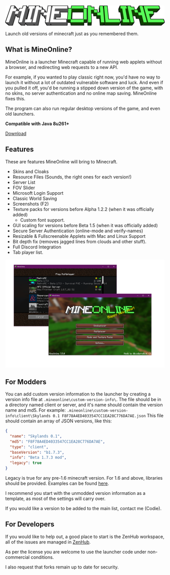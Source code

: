 ![logo](mineonlinelogo.png)

Launch old versions of minecraft just as you remembered them.

## What is MineOnline?
MineOnline is a launcher Minecraft capable of running web applets without a browser, and redirecting web requests to a new API.

For example, if you wanted to play classic right now, you'd have no way to launch it without a lot of outdated vulnerable software and luck. And even if you pulled it off, you'd be running a stipped down version of the game, with no skins, no server authentication and no online map saving. MineOnline fixes this.

The program can also run regular desktop versions of the game, and even old launchers.

**Compatible with Java 8u261+**

[Download](https://github.com/craftycodie/MineOnline/releases/latest)

## Features
These are features MineOnline will bring to Minecraft.

- Skins and Cloaks
- Resource Files (Sounds, the right ones for each version!)
- Server List
- FOV Slider
- Microsoft Login Support
- Classic World Saving
- Screenshots (F2)
- Texture packs for versions before Alpha 1.2.2 (when it was officially added)
  - Custom font support.
- GUI scaling for versions before Beta 1.5 (when it was officially added)
- Secure Server Authentication (online-mode and verify-names)
- Resizable & Fullscreenable Applets with Mac and Linux Support
- Bit depth fix (removes jagged lines from clouds and other stuff).
- Full Discord Integration
- Tab player list.

![launcher](launcherdemo.png)

## For Modders
You can add custom version information to the launcher by creating a version info file at `.mineonline\custom-version-info\`.
The file should be in a directory named client or server, and it's name should contain the version name and md5.
For example:
`.mineonline\custom-version-info\client\Skylands 0.1 F8F78A4ED4033547CC1EA28C776DA7AE.json`
This file should contain an array of JSON versions, like this:

```json
{ 
  "name": "Skylands 0.1", 
  "md5": "F8F78A4ED4033547CC1EA28C776DA7AE", 
  "type": "client",
  "baseVersion": "b1.7.3",
  "info": "Beta 1.7.3 mod",
  "legacy": true
}
```

Legacy is true for any pre-1.6 minecraft version.
For 1.6 and above, libraries should be provided. Examples can be found [here](https://github.com/craftycodie/MineOnline/blob/master/res/version-info/client/).

I recommend you start with the unmodded version information as a template, as most of the settings will carry over.

If you would like a version to be added to the main list, contact me (Codie).

## For Developers
If you would like to help out, a good place to start is the ZenHub workspace, all of the issues are managed in [ZenHub](https://app.zenhub.com/workspaces/mineonline-5ec5d0ef84b144f89c5bc5c7).

As per the license you are welcome to use the launcher code under non-commercial conditions.

I also request that forks remain up to date for security.
